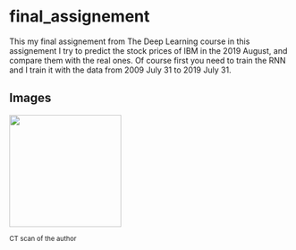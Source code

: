 # final_assignement
This my final assignement from The Deep Learning course in this assignement I try to predict the stock prices of IBM in the 2019 August, and compare them with the real ones. Of course first you need to train the RNN and I train it with the data from 2009 July 31 to 2019 July 31.
## Images

<img src="https://www.google.com/url?sa=i&rct=j&q=&esrc=s&source=images&cd=&ved=2ahUKEwjdibrx2evkAhUCK1AKHRt1CDYQjRx6BAgBEAQ&url=https%3A%2F%2Fhackernoon.com%2Frnn-or-recurrent-neural-network-for-noobs-a9afbb00e860&psig=AOvVaw3iQisQuGnAH3JeGBXTP_Tf&ust=1569491575473600" width = "200"/>

<sub>CT scan of the author </sub>
